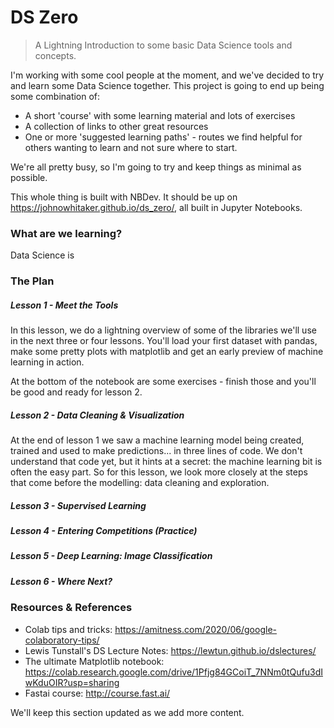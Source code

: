 # DS Zero
> A Lightning Introduction to some basic Data Science tools and concepts.


I'm working with some cool people at the moment, and we've decided to try and learn some Data Science together. This project is going to end up being some combination of:
- A short 'course' with some learning material and lots of exercises
- A collection of links to other great resources
- One or more 'suggested learning paths' - routes we find helpful for others wanting to learn and not sure where to start.

We're all pretty busy, so I'm going to try and keep things as minimal as possible. 

This whole thing is built with NBDev. It should be up on https://johnowhitaker.github.io/ds_zero/, all built in Jupyter Notebooks.

### What are we learning?

Data Science is

### The Plan

##### Lesson 1 - Meet the Tools

In this lesson, we do a lightning overview of some of the libraries we'll use in the next three or four lessons. You'll load your first dataset with pandas, make some pretty plots with matplotlib and get an early preview of machine learning in action. 

At the bottom of the notebook are some exercises - finish those and you'll be good and ready for lesson 2.

##### Lesson 2 - Data Cleaning & Visualization

At the end of lesson 1 we saw a machine learning model being created, trained and used to make predictions... in three lines of code. We don't understand that code yet, but it hints at a secret: the machine learning bit is often the easy part. So for this lesson, we look more closely at the steps that come before the modelling: data cleaning and exploration.

##### Lesson 3 - Supervised Learning

##### Lesson 4 - Entering Competitions (Practice)

##### Lesson 5 - Deep Learning: Image Classification

##### Lesson 6 - Where Next?

### Resources & References

- Colab tips and tricks: https://amitness.com/2020/06/google-colaboratory-tips/
- Lewis Tunstall's DS Lecture Notes: https://lewtun.github.io/dslectures/
- The ultimate Matplotlib notebook: https://colab.research.google.com/drive/1Pfjg84GCoiT_7NNm0tQufu3dIwKduOIR?usp=sharing 
- Fastai course: http://course.fast.ai/


We'll keep this section updated as we add more content.
